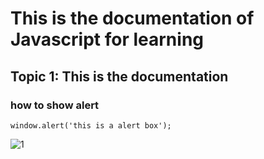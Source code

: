 # This is the documentation of Javascript for learning
## Topic 1: This is the documentation
### how to show alert
```
window.alert('this is a alert box');
```

![1](https://user-images.githubusercontent.com/95132255/143727975-1f95609b-d3ce-4115-bcc9-b1120e9ec8d2.png)
